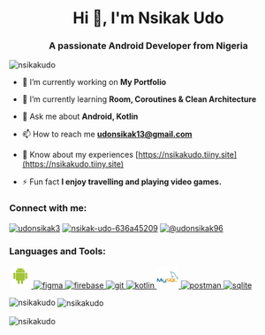 <h1 align="center">Hi 👋, I'm Nsikak Udo</h1>
<h3 align="center">A passionate Android Developer from Nigeria</h3>

<p align="left"> <img src="https://komarev.com/ghpvc/?username=nsikakudo&label=Profile%20views&color=0e75b6&style=flat" alt="nsikakudo" /> </p>

- 🔭 I’m currently working on **My Portfolio**

- 🌱 I’m currently learning **Room, Coroutines & Clean Architecture**

- 💬 Ask me about **Android, Kotlin**

- 📫 How to reach me **udonsikak13@gmail.com**

- 📄 Know about my experiences [https://nsikakudo.tiiny.site](https://nsikakudo.tiiny.site)

- ⚡ Fun fact **I enjoy travelling and playing video games.**

<h3 align="left">Connect with me:</h3>
<p align="left">
<a href="https://twitter.com/udonsikak3" target="blank"><img align="center" src="https://raw.githubusercontent.com/rahuldkjain/github-profile-readme-generator/master/src/images/icons/Social/twitter.svg" alt="udonsikak3" height="30" width="40" /></a>
<a href="https://linkedin.com/in/nsikak-udo-636a45209" target="blank"><img align="center" src="https://raw.githubusercontent.com/rahuldkjain/github-profile-readme-generator/master/src/images/icons/Social/linked-in-alt.svg" alt="nsikak-udo-636a45209" height="30" width="40" /></a>
<a href="https://medium.com/@udonsikak96" target="blank"><img align="center" src="https://raw.githubusercontent.com/rahuldkjain/github-profile-readme-generator/master/src/images/icons/Social/medium.svg" alt="@udonsikak96" height="30" width="40" /></a>
</p>

<h3 align="left">Languages and Tools:</h3>
<p align="left"> <a href="https://developer.android.com" target="_blank" rel="noreferrer"> <img src="https://raw.githubusercontent.com/devicons/devicon/master/icons/android/android-original-wordmark.svg" alt="android" width="40" height="40"/> </a> <a href="https://www.figma.com/" target="_blank" rel="noreferrer"> <img src="https://www.vectorlogo.zone/logos/figma/figma-icon.svg" alt="figma" width="40" height="40"/> </a> <a href="https://firebase.google.com/" target="_blank" rel="noreferrer"> <img src="https://www.vectorlogo.zone/logos/firebase/firebase-icon.svg" alt="firebase" width="40" height="40"/> </a> <a href="https://git-scm.com/" target="_blank" rel="noreferrer"> <img src="https://www.vectorlogo.zone/logos/git-scm/git-scm-icon.svg" alt="git" width="40" height="40"/> </a> <a href="https://kotlinlang.org" target="_blank" rel="noreferrer"> <img src="https://www.vectorlogo.zone/logos/kotlinlang/kotlinlang-icon.svg" alt="kotlin" width="40" height="40"/> </a> <a href="https://www.mysql.com/" target="_blank" rel="noreferrer"> <img src="https://raw.githubusercontent.com/devicons/devicon/master/icons/mysql/mysql-original-wordmark.svg" alt="mysql" width="40" height="40"/> </a> <a href="https://postman.com" target="_blank" rel="noreferrer"> <img src="https://www.vectorlogo.zone/logos/getpostman/getpostman-icon.svg" alt="postman" width="40" height="40"/> </a> <a href="https://www.sqlite.org/" target="_blank" rel="noreferrer"> <img src="https://www.vectorlogo.zone/logos/sqlite/sqlite-icon.svg" alt="sqlite" width="40" height="40"/> </a> </p>

<p><img align="left" src="https://github-readme-stats.vercel.app/api/top-langs?username=nsikakudo&show_icons=true&locale=en&layout=compact" alt="nsikakudo" /></p>

<p>&nbsp;<img align="center" src="https://github-readme-stats.vercel.app/api?username=nsikakudo&show_icons=true&locale=en" alt="nsikakudo" /></p>

<p><img align="center" src="https://github-readme-streak-stats.herokuapp.com/?user=nsikakudo&" alt="nsikakudo" /></p>

